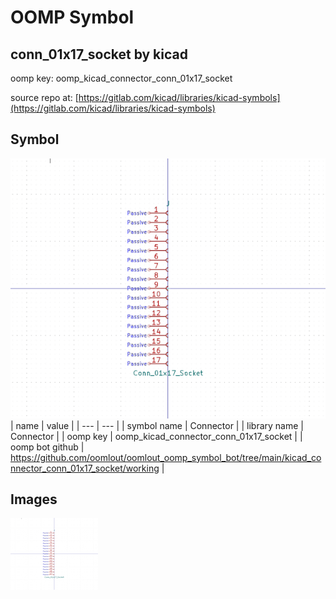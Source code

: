 # OOMP Symbol  
## conn_01x17_socket  by kicad  
  
oomp key: oomp_kicad_connector_conn_01x17_socket  
  
source repo at: [https://gitlab.com/kicad/libraries/kicad-symbols](https://gitlab.com/kicad/libraries/kicad-symbols)  
## Symbol  
  
[![working.png](working_600.png)](working.png)  
| name | value | 
| --- | --- | 
| symbol name | Connector | 
| library name | Connector | 
| oomp key | oomp_kicad_connector_conn_01x17_socket | 
| oomp bot github | https://github.com/oomlout/oomlout_oomp_symbol_bot/tree/main/kicad_connector_conn_01x17_socket/working | 
## Images  
  
[![working.png](working_140.png)](working.png)  
